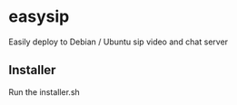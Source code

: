 # easysip
Easily deploy to Debian / Ubuntu sip video and chat server

## Installer

Run the installer.sh
